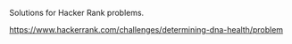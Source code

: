 Solutions for Hacker Rank problems.

https://www.hackerrank.com/challenges/determining-dna-health/problem
